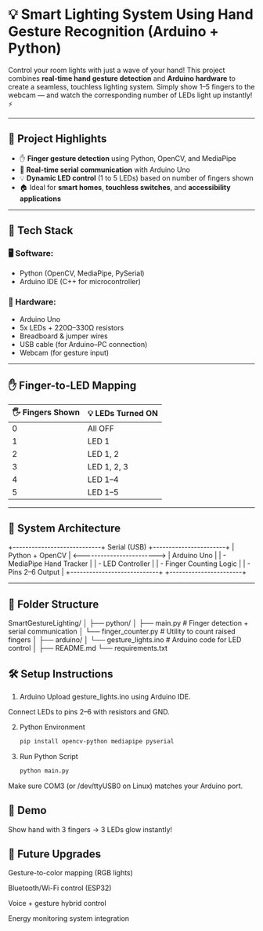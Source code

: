 # 💡 Smart Lighting System Using Hand Gesture Recognition (Arduino + Python)

Control your room lights with just a wave of your hand! This project combines **real-time hand gesture detection** and **Arduino hardware** to create a seamless, touchless lighting system. Simply show 1–5 fingers to the webcam — and watch the corresponding number of LEDs light up instantly! ⚡

---

## 📌 Project Highlights

- ✋ **Finger gesture detection** using Python, OpenCV, and MediaPipe
- 🔄 **Real-time serial communication** with Arduino Uno
- 💡 **Dynamic LED control** (1 to 5 LEDs) based on number of fingers shown
- 🏠 Ideal for **smart homes**, **touchless switches**, and **accessibility applications**

---

## 🧰 Tech Stack

### 🖥️ Software:
- Python (OpenCV, MediaPipe, PySerial)
- Arduino IDE (C++ for microcontroller)

### 🔌 Hardware:
- Arduino Uno
- 5x LEDs + 220Ω–330Ω resistors
- Breadboard & jumper wires
- USB cable (for Arduino–PC connection)
- Webcam (for gesture input)

---

## ✋ Finger-to-LED Mapping

| 🖐️ Fingers Shown | 💡 LEDs Turned ON |
|------------------|------------------|
| 0                | All OFF          |
| 1                | LED 1            |
| 2                | LED 1, 2         |
| 3                | LED 1, 2, 3      |
| 4                | LED 1–4          |
| 5                | LED 1–5          |

---

## 🧠 System Architecture


+----------------------------+        Serial (USB)        +-----------------------+
|      Python + OpenCV      | <------------------------> |      Arduino Uno      |
|  - MediaPipe Hand Tracker |                            |  - LED Controller     |
|  - Finger Counting Logic  |                            |  - Pins 2–6 Output    |
+----------------------------+                            +-----------------------+




---

## 📁 Folder Structure

SmartGestureLighting/
│
├── python/
│ ├── main.py # Finger detection + serial communication
│ └── finger_counter.py # Utility to count raised fingers
│
├── arduino/
│ └── gesture_lights.ino # Arduino code for LED control
│
├── README.md
└── requirements.txt

## 🛠️ Setup Instructions
1. Arduino
Upload gesture_lights.ino using Arduino IDE.

Connect LEDs to pins 2–6 with resistors and GND.

2. Python Environment
     ```bash
     pip install opencv-python mediapipe pyserial

3. Run Python Script
   ```bash
   python main.py

Make sure COM3 (or /dev/ttyUSB0 on Linux) matches your Arduino port.

## 🎥 Demo
Show hand with 3 fingers → 3 LEDs glow instantly!

## 🚀 Future Upgrades
Gesture-to-color mapping (RGB lights)

Bluetooth/Wi-Fi control (ESP32)

Voice + gesture hybrid control

Energy monitoring system integration

